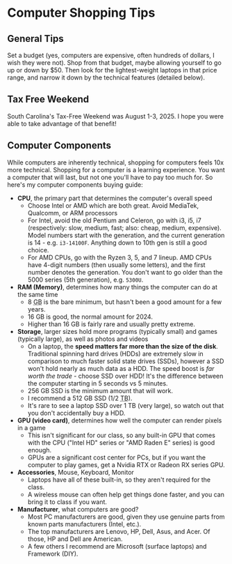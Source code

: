 # Computer Shopping Tips

## General Tips

Set a budget (yes, computers are expensive, often hundreds of dollars, I wish they were not). Shop from that budget, maybe allowing yourself to go up or down by $50. Then look for the lightest-weight laptops in that price range, and narrow it down by the technical features (detailed below).

## Tax Free Weekend

South Carolina's Tax-Free Weekend was August 1-3, 2025. I hope you were able to take advantage of that benefit!

## Computer Components

While computers are inherently technical, shopping for computers feels 10x more technical. Shopping for a computer is a learning experience. You want a computer that will last, but not one you'll have to pay too much for. So here's my computer components buying guide:

- **CPU**, the primary part that determines the computer's overall speed
  - Choose Intel or AMD which are both great. Avoid MediaTek, Qualcomm, or ARM processors
  - For Intel, avoid the old Pentium and Celeron, go with i3, i5, i7 (respectively: slow, medium, fast; also: cheap, medium, expensive). Model numbers start with the generation, and the current generation is 14 - e.g. `i3-14100F`. Anything down to 10th gen is still a good choice.
  - For AMD CPUs, go with the Ryzen 3, 5, and 7 lineup. AMD CPUs have 4-digit numbers (then usually some letters), and the first number denotes the generation. You don't want to go older than the 5000 series (5th generation), e.g. `5300U`.
- **RAM (Memory)**, determines how many things the computer can do at the same time
  - 8 <abbr title="Gigabyte, 1 billion bytes">GB</abbr> is the bare minimum, but hasn't been a good amount for a few years.
  - 16 GB is good, the normal amount for 2024.
  - Higher than 16 GB is fairly rare and usually pretty extreme.
- **Storage**, larger sizes hold more programs (typically small) and games (typically large), as well as photos and videos
  - On a laptop, the **speed matters far more than the size of the disk**. Traditional spinning hard drives (HDDs) are extremely slow in comparison to much faster solid state drives (SSDs), however a SSD won't hold nearly as much data as a HDD. The speed boost is _far worth the trade_ - choose SSD over HDD! It's the difference between the computer starting in 5 seconds vs 5 minutes.
  - 256 GB SSD is the minimum amount that will work.
  - I recommend a 512 GB SSD (1/2 <abbr title="Terabyte, 1 trillion bytes">TB</abbr>).
  - It's rare to see a laptop SSD over 1 TB (very large), so watch out that you don't accidentally buy a HDD.
- **GPU (video card)**, determines how well the computer can render pixels in a game
  - This isn't significant for our class, so any built-in GPU that comes with the CPU ("Intel HD" series or "AMD Raden E" series) is good enough.
  - GPUs are a significant cost center for PCs, but if you want the computer to play games, get a Nvidia RTX or Radeon RX series GPU.
- **Accessories**, Mouse, Keyboard, Monitor
  - Laptops have all of these built-in, so they aren't required for the class.
  - A wireless mouse can often help get things done faster, and you can bring it to class if you want.
- **Manufacturer**, what computers are good?
  - Most PC manufacturers are good, given they use genuine parts from known parts manufacturers (Intel, etc.).
  - The top manufacturers are Lenovo, HP, Dell, Asus, and Acer. Of those, HP and Dell are American.
  - A few others I recommend are Microsoft (surface laptops) and Framework (DIY).
